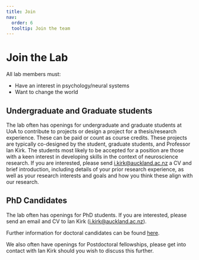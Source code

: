 ```yaml
---
title: Join
nav:
  order: 6
  tooltip: Join the team
---
```


# <i class="fas join"></i>Join the Lab


All lab members must:
- Have an interest in psychology/neural systems 
- Want to change the world


## Undergraduate and Graduate students

The lab often has openings for undergraduate and graduate students at UoA to contribute to projects or design a project for a thesis/research experience. These can be paid or count as course credits. These projects are typically co-designed by the student, graduate students, and Professor Ian Kirk. The students most likely to be accepted for a position are those with a keen interest in developing skills in the context of neuroscience research. If you are interested, please send <i.kirk@auckland.ac.nz> a CV and brief introduction, including details of your prior research experience, as well as your research interests and goals and how you think these align with our research.


## PhD Candidates

The lab often has openings for PhD students. If you are interested, please send an email and CV to Ian Kirk (<i.kirk@auckland.ac.nz>). 

Further information for doctoral candidates can be found [here](https://www.auckland.ac.nz/en/students/academic-information/postgraduate-students/doctoral.html). 


We also often have openings for Postdoctoral fellowships, please get into contact with Ian Kirk should you wish to discuss this further. 
